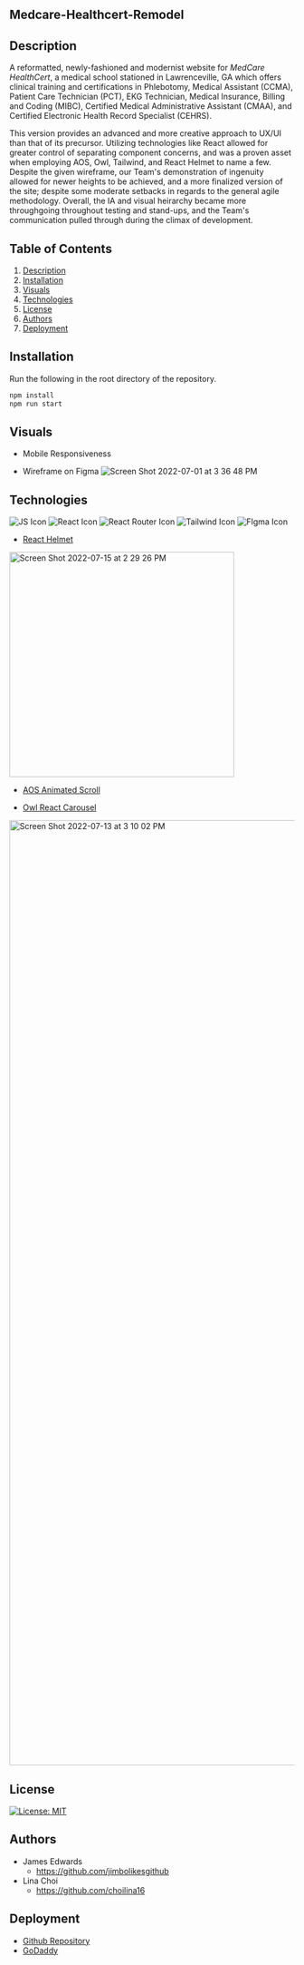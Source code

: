 ## Medcare-Healthcert-Remodel

## Description
A reformatted, newly-fashioned and modernist website for <i>MedCare HealthCert</i>, a medical school stationed in Lawrenceville, GA which offers clinical training and certifications in Phlebotomy, Medical Assistant (CCMA), Patient Care Technician (PCT), EKG Technician, Medical Insurance, Billing and Coding (MIBC), Certified Medical Administrative Assistant (CMAA), and Certified Electronic Health Record Specialist (CEHRS).

This version provides an advanced and more creative approach to UX/UI than that of its precursor. Utilizing technologies like React allowed for greater control of separating component concerns, and was a proven asset when employing AOS, Owl, Tailwind, and React Helmet to name a few. Despite the given wireframe, our Team's demonstration of ingenuity allowed for newer heights to be achieved, and a more finalized version of the site; despite some moderate setbacks in regards to the general agile methodology. Overall, the IA and visual heirarchy became more throughgoing throughout testing and stand-ups, and the Team's communication pulled through during the climax of development. 

## Table of Contents
1. [Description](#description)
2. [Installation](#installation)
3. [Visuals](#visuals)
4. [Technologies](#technologies)
5. [License](#license)
6. [Authors](#authors)
7. [Deployment](#deployment)

## Installation

 Run the following in the root directory of the repository.
 
 ```bash
 npm install
 npm run start
 ```

## Visuals

* Mobile Responsiveness 


* Wireframe on Figma
![Screen Shot 2022-07-01 at 3 36 48 PM](https://user-images.githubusercontent.com/100983245/176958897-91542ff4-d9ba-4c70-a6b9-b1e96e4642b1.png)

## Technologies
![JS Icon](https://img.shields.io/badge/JavaScript-323330?style=for-the-badge&logo=javascript&logoColor=F7DF1E)
![React Icon](https://img.shields.io/badge/React-20232A?style=for-the-badge&logo=react&logoColor=61DAFB)
![React Router Icon](https://img.shields.io/badge/React_Router-CA4245?style=for-the-badge&logo=react-router&logoColor=white)
![Tailwind Icon](https://img.shields.io/badge/Tailwind_CSS-38B2AC?style=for-the-badge&logo=tailwind-css&logoColor=white)
![FIgma Icon](https://img.shields.io/badge/Figma-F24E1E?style=for-the-badge&logo=figma&logoColor=white)

- [React Helmet](https://www.npmjs.com/package/react-helmet)
<img width="397" alt="Screen Shot 2022-07-15 at 2 29 26 PM" src="https://user-images.githubusercontent.com/100983245/179365062-055d4514-7752-40db-b52f-fa2280fd4ecc.png">

- [AOS Animated Scroll](https://michalsnik.github.io/aos/)

- [Owl React Carousel](https://www.npmjs.com/package/react-owl-carousel)
<img width="1667" alt="Screen Shot 2022-07-13 at 3 10 02 PM" src="https://user-images.githubusercontent.com/100983245/178812753-41a4184e-4adf-4c00-95d0-436ea5649faf.png">



## License
[![License: MIT](https://img.shields.io/badge/License-MIT-yellow.svg)](https://opensource.org/licenses/MIT) 

## Authors
* James Edwards 
  - https://github.com/jimbolikesgithub
* Lina Choi 
  - https://github.com/choilina16


## Deployment
* [Github Repository](https://github.com/AnthonyC233/Medcare-Remodel)
* [GoDaddy]()

